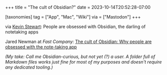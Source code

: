 +++
title = "The cult of Obsidian?"
date = 2023-10-14T20:52:28-07:00

[taxonomies]
tag = ["App", "Mac", "Wiki"]
via = ["Mastodon"]
+++

via [Kevin Stewart](https://hachyderm.io/@kstewart/111235579559672298): People are obsessed with Obsidian, the darling of notetaking apps

<!-- more -->

Jared Newman at _Fast Company:_ [The cult of Obsidian: Why people are obsessed with the note-taking app](https://www.fastcompany.com/90960653/why-people-are-obsessed-with-obsidian-the-indie-darling-of-notetaking-apps)

_(My take: Call me Obsidian-curious, but not yet (?) a user. A folder full of Markdown files works just fine for most of my purposes and doesn't require any dedicated tooling.)_
